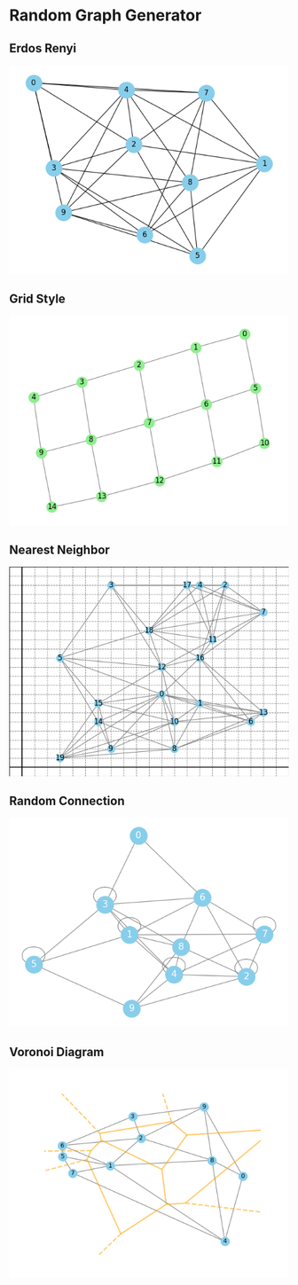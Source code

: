 # Random Graph Generator

## Erdos Renyi 
![Alt text](erdos_renyi/plots/random_graph_gnm_G(10,30).png)

## Grid Style
![Alt text](grid_style/plots/grid_style_N15_3x5.png)

## Nearest Neighbor
![Alt text](nearest_neighbor/plots/nearest_neighbor_graph:20_30.png)

## Random Connection
![Alt text](random_connection/plots/random_graph_10N.png)

## Voronoi Diagram
![Alt text](voronoi_diagram/plots/voronoi_graph_N10.png)

